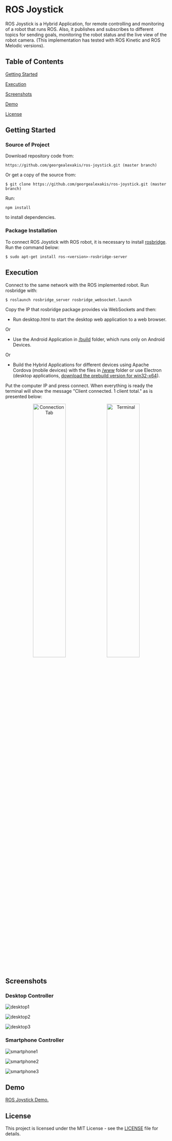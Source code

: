 # ROS Joystick

ROS Joystick is a Hybrid Application, for remote controlling and monitoring of a robot that runs ROS. Also, it publishes and subscribes to different topics for sending goals, monitoring the robot status and the live view of the robot camera. (This implementation has tested with ROS Kinetic and ROS Melodic versions). 

## Table of Contents

[Getting Started](#getting-started)

[Execution](#execution)

[Screenshots](#screenshots)

[Demo](#demo)

[License](#license)

## Getting Started

### Source of Project

Download repository code from:

``` https://github.com/georgealexakis/ros-joystick.git (master branch) ```

Or get a copy of the source from:

``` $ git clone https://github.com/georgealexakis/ros-joystick.git (master branch) ```

Run:

``` npm install ```

to install dependencies.

### Package Installation

To connect ROS Joystick with ROS robot, it is necessary to install [rosbridge](https://wiki.ros.org/rosbridge_suite). Run the command below:

``` $ sudo apt-get install ros-<version>-rosbridge-server ```

## Execution

Connect to the same network with the ROS implemented robot. Run rosbridge with:

``` $ roslaunch rosbridge_server rosbridge_websocket.launch ```

Copy the IP that rosbridge package provides via WebSockets and then:

* Run desktop.html to start the desktop web application to a web browser.

Or

* Use the Android Application in [/build](https://github.com/georgealexakis/ros-joystick/tree/master/build) folder, which runs only on Android Devices.

Or

* Build the Hybrid Applications for different devices using Apache Cordova (mobile devices) with the files in [/www](https://github.com/georgealexakis/ros-joystick/tree/master/www) folder or use Electron (desktop applications, [download the prebuild version for win32-x64](https://1drv.ms/u/s!Amy4EDOPS0vX2RVVjxyZUtRpEQcI?e=pflxv6)).

Put the computer IP and press connect. When everything is ready the terminal will show the message "Client connected. 1 client total." as is presented below:

<p align="center">
    <img src="/screenshots/smartphone1.png" width="45%" title="Connection Tab" />
    <img src="/screenshots/terminal.png" width="45%" title="Terminal" />
</p>

## Screenshots

### Desktop Controller

![desktop1](screenshots/desktop1.png)

![desktop2](screenshots/desktop2.png)

![desktop3](screenshots/desktop3.png)

### Smartphone Controller

![smartphone1](screenshots/smartphone1.png)

![smartphone2](screenshots/smartphone2.png)

![smartphone3](screenshots/smartphone3.png)

## Demo

[ROS Joystick Demo.](https://1drv.ms/v/s!Amy4EDOPS0vX2Rbj4Z-S_cIydRii?e=96i5j1)

## License

This project is licensed under the MIT License - see the [LICENSE](LICENSE) file for details.


